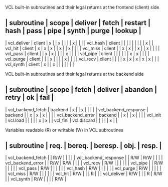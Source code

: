 VCL built-in subroutines and their legal returns at the frontend (client) side

| subroutine  | scope  | deliver | fetch | restart | hash | pass | pipe | synth | purge | lookup |
--------------------------------------------------------------------------------------
| vcl_deliver | client |    x    |       |    x    |      |      |      |   x   |       |        |
| vcl_hash    | client |         |       |         |      |      |      |       |       |    x   |
| vcl_hit     | client |    x    |   x   |    x    |      |   x  |      |   x   |       |        |
| vcl_miss    | client |         |   x   |    x    |      |   x  |      |   x   |       |        |
| vcl_pass    | client |         |   x   |    x    |      |      |      |   x   |       |        |
| vcl_pipe    | client |         |       |         |      |      |   x  |   x   |       |        |
| vcl_purge   | client |         |       |    x    |      |      |      |   x   |       |        |
| vcl_recv    | client |         |       |         |   x  |   x  |   x  |   x   |   x   |        |
| vcl_synth   | client |    x    |       |    x    |      |      |      |       |       |        |


VCL built-in subroutines and their legal returns at the backend side


| subroutine           | scope       | fetch | deliver | abandon | retry | ok | fail |
-----------------------------------------------------------------------------
| vcl_backend_fetch    | backend     |   x   |         |    x    |       |    |      |
| vcl_backend_response | backend     |       |    x    |    x    |   x   |    |      |
| vcl_backend_error    | backend     |       |    x    |         |   x   |    |      |
| vcl_init             | vcl.load    |       |         |         |       |  x |   x  |
| vcl_fini             | vcl.discard |       |         |         |       |  x |      |


Variables readable (R) or writable (W) in VCL subroutines


| subroutine           | req. | bereq. | beresp. | obj. | resp. |
----------------------------------------------------------
| vcl_backend_fetch    |      |   R/W  |         |      |       |
| vcl_backend_response |      |   R/W  |   R/W   |      |       |
| vcl_backend_error    |      |   R/W  |   R/W   |      |       |
| vcl_recv             | R/W  |        |         |      |       |
| vcl_pipe             |      |   R/W  |         |      |       |
| vcl_pass             | R/W  |        |         |      |       |
| vcl_hash             | R/W  |        |         |      |       |
| vcl_purge            | R/W  |        |         |      |       |
| vcl_miss             | R/W  |        |         |      |       |
| vcl_hit              | R/W  |        |         | R    |       |
| vcl_deliver          | R/W  |        |         | R    | R/W   |
| vcl_synth            | R/W  |        |         |      | R/W   |
